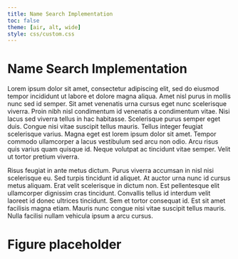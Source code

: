 ```yaml
---
title: Name Search Implementation
toc: false
theme: [air, alt, wide]
style: css/custom.css
---
```


<div class= "grid grid-cols-2">
  <div class="card">
    <h1> Name Search Implementation </h1>
    
Lorem ipsum dolor sit amet, consectetur adipiscing elit, sed do eiusmod tempor incididunt ut labore et dolore magna aliqua. Amet nisl purus in mollis nunc sed id semper. Sit amet venenatis urna cursus eget nunc scelerisque viverra. Proin nibh nisl condimentum id venenatis a condimentum vitae. Nisi lacus sed viverra tellus in hac habitasse. Scelerisque purus semper eget duis. Congue nisi vitae suscipit tellus mauris. Tellus integer feugiat scelerisque varius. Magna eget est lorem ipsum dolor sit amet. Tempor commodo ullamcorper a lacus vestibulum sed arcu non odio. Arcu risus quis varius quam quisque id. Neque volutpat ac tincidunt vitae semper. Velit ut tortor pretium viverra.

Risus feugiat in ante metus dictum. Purus viverra accumsan in nisl nisi scelerisque eu. Sed turpis tincidunt id aliquet. At auctor urna nunc id cursus metus aliquam. Erat velit scelerisque in dictum non. Est pellentesque elit ullamcorper dignissim cras tincidunt. Convallis tellus id interdum velit laoreet id donec ultrices tincidunt. Sem et tortor consequat id. Est sit amet facilisis magna etiam. Mauris nunc congue nisi vitae suscipit tellus mauris. Nulla facilisi nullam vehicula ipsum a arcu cursus.

  </div>

  <div class="card">
    <h1> Figure placeholder </h1>
  </div>
</div>
